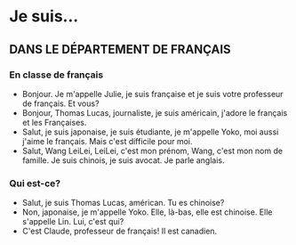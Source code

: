 # Je suis...

## DANS LE DÉPARTEMENT DE FRANÇAIS

### En classe de français

- Bonjour. Je m'appelle Julie, je suis française et je suis votre professeur de français. Et vous?
- Bonjour, Thomas Lucas, journaliste, je suis américain, j'adore le français et les Françaises.
- Salut, je suis japonaise, je suis étudiante, je m'appelle Yoko, moi aussi j'aime le français. Mais c'est difficile pour moi.
- Salut, Wang LeiLei, LeiLei, c'est mon prénom, Wang, c'est mon nom de famille. Je suis chinois, je suis avocat. Je parle anglais.

### Qui est-ce?

- Salut, je suis Thomas Lucas, américan. Tu es chinoise?
- Non, japonaise, je m'appelle Yoko. Elle, là-bas, elle est chinoise. Elle s'appelle Lin. Lui, c'est qui?
- C'est Claude, professeur de français! Il est canadien.
